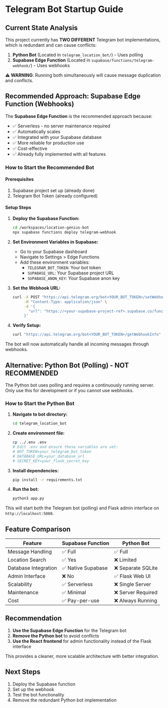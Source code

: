 # Telegram Bot Startup Guide

## Current State Analysis

This project currently has **TWO DIFFERENT** Telegram bot implementations, which is redundant and can cause conflicts:

1. **Python Bot** (Located in `telegram_location_bot/`) - Uses polling
2. **Supabase Edge Function** (Located in `supabase/functions/telegram-webhook/`) - Uses webhooks

⚠️ **WARNING**: Running both simultaneously will cause message duplication and conflicts.

## Recommended Approach: Supabase Edge Function (Webhooks)

The **Supabase Edge Function** is the recommended approach because:
- ✅ Serverless - no server maintenance required
- ✅ Automatically scales
- ✅ Integrated with your Supabase database
- ✅ More reliable for production use
- ✅ Cost-effective
- ✅ Already fully implemented with all features

### How to Start the Recommended Bot

#### Prerequisites
1. Supabase project set up (already done)
2. Telegram Bot Token (already configured)

#### Setup Steps

1. **Deploy the Supabase Function:**
   ```bash
   cd /workspaces/location-genius-bot
   npx supabase functions deploy telegram-webhook
   ```

2. **Set Environment Variables in Supabase:**
   - Go to your Supabase dashboard
   - Navigate to Settings > Edge Functions
   - Add these environment variables:
     - `TELEGRAM_BOT_TOKEN`: Your bot token
     - `SUPABASE_URL`: Your Supabase project URL
     - `SUPABASE_ANON_KEY`: Your Supabase anon key

3. **Set the Webhook URL:**
   ```bash
   curl -X POST "https://api.telegram.org/bot<YOUR_BOT_TOKEN>/setWebhook" \
        -H "Content-Type: application/json" \
        -d '{
          "url": "https://<your-supabase-project-ref>.supabase.co/functions/v1/telegram-webhook"
        }'
   ```

4. **Verify Setup:**
   ```bash
   curl "https://api.telegram.org/bot<YOUR_BOT_TOKEN>/getWebhookInfo"
   ```

The bot will now automatically handle all incoming messages through webhooks.

## Alternative: Python Bot (Polling) - NOT RECOMMENDED

The Python bot uses polling and requires a continuously running server. Only use this for development or if you cannot use webhooks.

### How to Start the Python Bot

1. **Navigate to bot directory:**
   ```bash
   cd telegram_location_bot
   ```

2. **Create environment file:**
   ```bash
   cp ../.env .env
   # Edit .env and ensure these variables are set:
   # BOT_TOKEN=your_telegram_bot_token
   # DATABASE_URL=your_database_url
   # SECRET_KEY=your_flask_secret_key
   ```

3. **Install dependencies:**
   ```bash
   pip install -r requirements.txt
   ```

4. **Run the bot:**
   ```bash
   python3 app.py
   ```

This will start both the Telegram bot (polling) and Flask admin interface on `http://localhost:5000`.

## Feature Comparison

| Feature | Supabase Function | Python Bot |
|---------|------------------|------------|
| Message Handling | ✅ Full | ✅ Full |
| Location Search | ✅ Yes | ❌ Limited |
| Database Integration | ✅ Native Supabase | ❌ Separate SQLite |
| Admin Interface | ❌ No | ✅ Flask Web UI |
| Scalability | ✅ Serverless | ❌ Single Server |
| Maintenance | ✅ Minimal | ❌ Server Required |
| Cost | ✅ Pay-per-use | ❌ Always Running |

## Recommendation

1. **Use the Supabase Edge Function** for the Telegram bot
2. **Remove the Python bot** to avoid conflicts
3. **Use the React frontend** for admin functionality instead of the Flask interface

This provides a cleaner, more scalable architecture with better integration.

## Next Steps

1. Deploy the Supabase function
2. Set up the webhook
3. Test the bot functionality
4. Remove the redundant Python bot implementation
